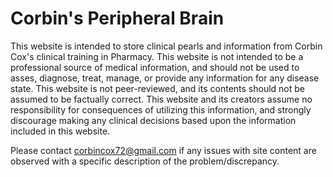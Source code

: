 # Corbin's Peripheral Brain
This website is intended to store clinical pearls and information from Corbin Cox's clinical training in Pharmacy. This website is not intended to be a professional source of medical information, and should not be used to asses, diagnose, treat, manage, or provide any information for any disease state. This website is not peer-reviewed, and its contents should not be assumed to be factually correct. This website and its creators assume no responsibility for consequences of utilizing this information, and strongly discourage making any clinical decisions based upon the information included in this website.

Please contact corbincox72@gmail.com if any issues with site content are observed with a specific description of the problem/discrepancy.

